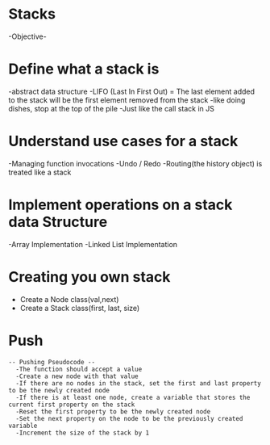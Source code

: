 # Stacks

-Objective-

# Define what a stack is

-abstract data structure
-LIFO (Last In First Out) = The last element added to the stack will be the first element removed from the stack
-like doing dishes, stop at the top of the pile
-Just like the call stack in JS

# Understand use cases for a stack

-Managing function invocations
-Undo / Redo
-Routing(the history object) is treated like a stack

# Implement operations on a stack data Structure

-Array Implementation
-Linked List Implementation

# Creating you own stack

-   Create a Node class(val,next)
-   Create a Stack class(first, last, size)

# Push

    -- Pushing Pseudocode --
      -The function should accept a value
      -Create a new node with that value
      -If there are no nodes in the stack, set the first and last property to be the newly created node
      -If there is at least one node, create a variable that stores the current first property on the stack
      -Reset the first property to be the newly created node
      -Set the next property on the node to be the previously created variable
      -Increment the size of the stack by 1
